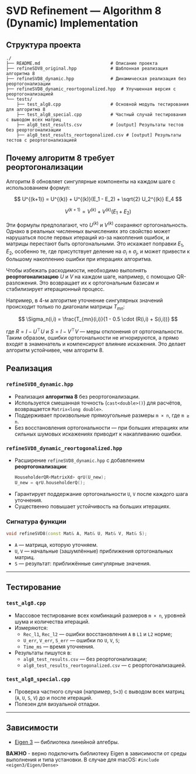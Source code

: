 # SVD Refinement — Algorithm 8 (Dynamic) Implementation

## Структура проекта

```
./
├── README.md                           # Описание проекта
├── refineSDV8_original.hpp             # Шаблонная реализация алгоритма 8
├── refineSVD8_dynamic.hpp              # Динамическая реализация без реортогонализации
├── refineSVD8_dynamic_reortogonalized.hpp  # Улучшенная версия с реортогонализацией
└── tests/
    ├── test_alg8.cpp                   # Основной модуль тестирования для алгоритма 8
    ├── test_alg8_special.cpp           # Частный случай тестирования с выводом всех матриц
    ├── alg8_test_results.csv           # [output] Результаты тестов без реортогонализации
    ├── alg8_test_results_reortogonalized.csv # [output] Результаты тестов с реортогонализацией
```


## Почему алгоритм 8 требует реортогонализации

Алгоритм 8 обновляет сингулярные компоненты на каждом шаге с использованием формул:

$$
U^{(k+1)} = U^{(k)} + U^{(k)}(E_1 - E_2) + \sqrt{2} U_2^{(k)} E_4
$$

$$
V^{(k+1)} = V^{(k)} + V^{(k)}(E_1 + E_2)
$$

Эти формулы предполагают, что $U^{(k)}$ и $V^{(k)}$ сохраняют ортогональность. Однако в реальных численных вычислениях это свойство может нарушаться после первых итераций из-за накопления ошибок, и матрицы перестают быть ортогональными. Это искажает поправки $E_1$, $E_2$, особенно те, где присутствует деление на $\sigma_i \pm \sigma_j$, и может привести к большому накоплению ошибки при итерациях алгоритма.

Чтобы избежать расходимости, необходимо выполнять **реортогонализацию** $U$ и $V$ на каждом шаге, например, с помощью QR-разложения. Это возвращает их к ортогональным базисам и стабилизирует итерационный процесс.

Например, в 4-м алгоритме уточнение сингулярных значений происходит только по диагонали матрицы $T_{mn}$:

$$
\Sigma_n(i,i) = \frac{T_{mn}(i,i)}{1 - 0.5 \cdot (R(i,i) + S(i,i))}
$$

где $R = I - U^\top U$ и $S = I - V^\top V$ — меры отклонения от ортогональности. Таким образом, ошибки ортогональности не игнорируются, а прямо входят в знаменатель и компенсируют влияние искажения. Это делает алгоритм устойчивее, чем алгоритм 8.


## Реализация

### `refineSVD8_dynamic.hpp`
- Реализация **алгоритма 8** без реортогонализации.
- Используется смешанная точность (`cast<double>()`) для расчётов, возвращается `Matrix<long double>`.
- Поддерживает произвольные прямоугольные размеры `m × n`, где 
`m ≥ n`.
- Без восстановления ортогональности — при больших итерациях или сильных шумовых искажениях приводит к накапливанию ошибки.

### `refineSVD8_dynamic_reortogonalized.hpp`
- Расширение `refineSVD8_dynamic.hpp` с добавлением **реортогонализации**:
  ```cpp
  HouseholderQR<MatrixXd> qrU(U_new);
  U_new = qrU.householderQ();
  ```
- Гарантирует поддержание ортогональности `U`, `V` после каждого шага уточнения.
- Существенно повышает устойчивость на больших итерациях.

### Сигнатура функции
```cpp
void refineSVD8(const Mat& A, Mat& U, Mat& V, Mat& S);
```
- `A` — матрица, которую уточняем.
- `U`, `V` — начальные (зашумлённые) приближения ортогональных матриц.
- `S` — результат: приближённые сингулярные значения.

---

## Тестирование

### `test_alg8.cpp`
- Массовое тестирование всех комбинаций размеров `m × n`, уровней шума и количества итераций.
- Измеряются:
  - `Rec_l1`, `Rec_l2` — ошибки восстановления `A` в `L1` и `L2` норме;
  - `U_err`, `V_err`, `S_err` — ошибки по `U`, `V`, `S`;
  - `Time_ms` — время уточнения.
- Результаты пишутся в:
  - `alg8_test_results.csv` — без реортогонализации;
  - `alg8_test_results_reortogonalized.csv` — с реортогонализацией.

### `test_alg8_special.cpp`
- Проверка частного случая (например, `5×3`) с выводом всех матриц (`A`, `U`, `S`, `V`) до и после итераций.
- Полезен для визуальной отладки.

---

## Зависимости
- [Eigen 3](https://eigen.tuxfamily.org/) — библиотека линейной алгебры.

**ВАЖНО** -  верно подключить библиотеку Eigen в зависимости от среды выполнения и типа установки. В случае для macOS: `#include <eigen3/Eigen/Dense>`


